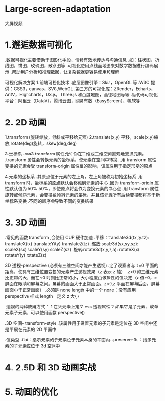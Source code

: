 # Large-screen-adaptation

大屏视频

# 1.邂逅数据可视化

.数据可视化主要借助于图形化手段，情绪有效地传达与沟通信息
.如：柱状图，折线图，饼图，玫瑰图，散点图等
.可视化使用点线面地图来对数字数据进行编码展示
.帮助用户分析和推理数据，让复杂数据更容易使用和理解

可视化解决方案 1.前端可视化技术
.底层图像引擎：Skia，OpenGL 等
.W3C 提供：CSS3，canvas，SVG,WebGL
.第三方的可视化库：ZRender，Echarts，AntV，Highcharts，D3.js，Three.js 和百度地图，高德地图等等
.低代码可视化平台：阿里云（DataV），腾讯云图，网易有数（EasyScreen），帆软等

# 2. 2D 动画

1.transform (旋转缩放，倾斜或平移给元素)
2.translate(x,y) 平移，scale(x,y)缩放,rotate(deg)旋转，skew(deg,deg)

3.坐标系
.css3 transform 属性允许你在二维或三维空间直观地变换元素。
.transform 属性会转换元素的坐标系，使元素在空间中转换.
.用 transform 属性变换的元素会受 transform-origin 属性值的影响，该属性用于指定形变的原点

4.元素的坐标系
.其原点位于元素的左上角，左上角被称为初始坐标系
.用 transform 时，坐标系的原点默认会移动到元素的中心
.因为 transform-origin 属性默认值为 50% 50%，即使原点将会作为变换元素的中心点
.用 transform 属性旋转或倾斜元素，会变换或倾斜元素的坐标，并且该元素所有后续变换都将基于新坐标系变换
.不同的顺序会导致不同的变换结果

# 3. 3D 动画

.常见的函数 transform ,会使用 CUP 硬件加速
.平移：translate3d(tx,ty.tz): translateX(tx) translateY(ty) translateZ(tz)
.缩放:scale3d(sx,sy,sz): scaleX(sx) scaleY(sy) scaleZ(sz)
.旋转:rotate3d(x,y,z,a): rotateX(x) rotateY(y) rotateZ(z)

3D 透视-perspective
(必须有三维空间才能产生透视)
.定了观察者与 z=0 平面的距离，使具有三维位置变换的元素产生透视效果（z 表示 z 轴）
.z>0 的三维元素比正常的大，而在<0 时则比正常的小，大小程度由该属性的值决定（z 值>0，z 屏面在眼睛和屏幕之间。屏幕的画面大于正常画面。z<0,z 平面在屏幕后面。屏幕画面小于正常画面）
.必须是 none length 中的一个
none：没有应用 perspective 样式
length：定义 z 大小

.透视的两种使用方式： 1.在父元素上定义 css 透视属性 2.如果它是子元素，或单元素子元素，可以使用函数 perspective()

.3D 空间- transform-style
.该属性用于设置元素的子元素是定位在 3D 空间中还是平展在元素的 2D 平面中

.值类型
.flat：指示元素的子元素位于元素本身的平面内.
.preserve-3d：指示元素的子元素应位于 3d 空间中

# 4. 2.5D 和 3D 动画实战

# 5. 动画的优化
